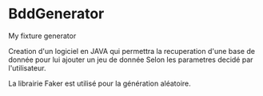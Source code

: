# BddGenerator
My fixture generator

Creation d'un logiciel en JAVA qui permettra la recuperation d'une 
base de donnée pour lui ajouter un jeu de donnée 
Selon les parametres decidé par l'utilisateur.

La librairie Faker est utilisé pour la génération aléatoire.
 
